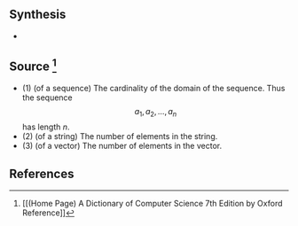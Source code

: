 ## Synthesis
- 
## Source [^1]
- (1) (of a sequence) The cardinality of the domain of the sequence. Thus the sequence$$a_{1}, a_{2}, \ldots, a_{n}$$has length $n$.
 - (2) (of a string) The number of elements in the string. 
 - (3) (of a vector) The number of elements in the vector.
## References

[^1]: [[(Home Page) A Dictionary of Computer Science 7th Edition by Oxford Reference]]